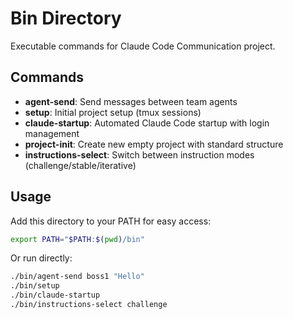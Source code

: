 # Bin Directory

Executable commands for Claude Code Communication project.

## Commands

- **agent-send**: Send messages between team agents
- **setup**: Initial project setup (tmux sessions)
- **claude-startup**: Automated Claude Code startup with login management
- **project-init**: Create new empty project with standard structure
- **instructions-select**: Switch between instruction modes (challenge/stable/iterative)

## Usage

Add this directory to your PATH for easy access:

```bash
export PATH="$PATH:$(pwd)/bin"
```

Or run directly:

```bash
./bin/agent-send boss1 "Hello"
./bin/setup
./bin/claude-startup
./bin/instructions-select challenge
```